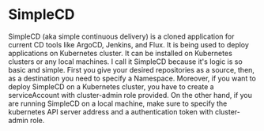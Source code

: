 # SimpleCD

SimpleCD (aka simple continuous delivery) is a cloned application for current CD tools like ArgoCD, Jenkins, and Flux. It is being used to deploy applications on Kubernetes cluster.
It can be installed on Kubernetes clusters or any local machines. I call it SimpleCD because it's logic is so basic and simple. First you give your desired repositories as a source, then, as a destination you need to specify a Namespace. Moreover, if you want to deploy SimpleCD on a Kubernetes cluster, you have to create a serviceAccount with cluster-admin role provided. On the other hand, if you are running SimpleCD on a local machine, make sure to specify the kubernetes API server address and a authentication token with cluster-admin role.
